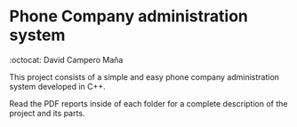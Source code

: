 # Phone Company administration system
:octocat: David Campero Maña  

This project consists of a simple and easy phone company administration system developed in C++.

Read the PDF reports inside of each folder for a complete description of the project and its parts.
